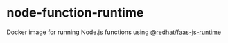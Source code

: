# node-function-runtime

Docker image for running Node.js functions using [@redhat/faas-js-runtime](https://www.npmjs.com/package/@redhat/faas-js-runtime)
